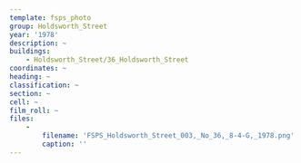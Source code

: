 ```yaml
---
template: fsps_photo
group: Holdsworth_Street
year: '1978'
description: ~
buildings:
    - Holdsworth_Street/36_Holdsworth_Street
coordinates: ~
heading: ~
classification: ~
section: ~
cell: ~
film_roll: ~
files:
    -
        filename: 'FSPS_Holdsworth_Street_003,_No_36,_8-4-G,_1978.png'
        caption: ''
---
```

